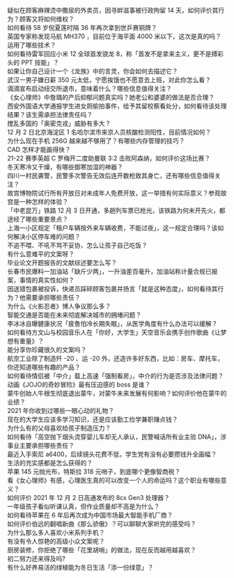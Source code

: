 疑似在顾客麻辣烫中撒尿的外卖员，因寻衅滋事被行政拘留 14 天，如何评价其行为？顾客又将如何维权？  
如何看待 58 岁倪夏莲时隔 36 年再次拿到世乒赛铜牌？  
英国专家称发现马航 MH370 ，目前位于海平面 4000 米以下，这次是真的吗？运用了哪些技术？  
如何看待雷军回应小米 12 全球首发骁龙 8，称「首发不是拿来主义，更不是搏彩头的 PPT 技能」？  
如果让你自己设计一个《龙族》中的言灵，你会如何去描述它？  
武汉一男子嫌日薪 350 元太低，宁愿挨饿也不愿意去上班，对此你怎么看？  
滴滴宣布启动纽交所退市，意味着什么？哪些信息值得关注？  
《女心理师》中詹璐的产后抑郁问题真实吗？她老公和婆婆的做法是否合理？  
西安外国语大学通报学生进女厕偷拍事件，给予其留校察看处分，如何看待该处理结果？该生需承担法律责任吗？  
搅乱多国的「奥密克戎」威胁有多大？  
12 月 2 日北京海淀区 1 名哈尔滨市来京人员核酸检测阳性，目前情况如何？  
为什么现在手机 256G 越来越不够用了？有哪些内存管理的技巧？  
CAD 怎样才能画得快？  
21-22 赛季英超 C 罗梅开二度助曼联 3:2 击败阿森纳，如何评价这场比赛？  
冬天寒冷又干燥，有哪些御寒加湿的神器？  
四川一村民袭警，民警多次警告无效后连开数枪致其身亡，还有哪些信息值得关注？  
故宫博物院试行所有开放日对未成年人免费开放，这一举措有何实际意义？参观故宫是一种怎样的体验？  
「中老昆万」铁路 12 月 3 日开通，多趟列车票已抢光，该铁路为何未开先火，都途经了哪些重要景点？  
上海一小区规定「租户车辆按外来车辆收费，不能过夜」，这一规定合理吗？该如何解决小区停车难的问题？  
不追不喂、不吼不骂不妥协，怎么让孩子自己吃饭？  
有什么意难平的文案呀？  
毕业论文开题报告的文献综述要怎么写？  
长春市民爆料一加油站「缺斤少两」，一升油差百毫升，加油站称计量合规已报案，事情的真实性如何？  
因送错包裹被投诉，快递员踩碎顾客包裹并扬言「就是这种态度」，如何看待其行为？他需要承担哪些责任？  
为什么《火影忍者》博人争议那么多？  
智能交通是否能在未来彻底解决城市的拥堵问题？  
李冰冰自曝健康状况「疲惫怕冷长期失眠」，从医学角度有什么办法可以缓解？  
如何看待方文山与校园音乐人在「你好，大学生」天空音乐会携手创作歌曲《让梦想有重量》？  
能分享你珍藏很久的文案吗？  
航空工业除了制造歼 -20 、运 -20 外，还造许多好东西，比如：房车、摩托车，你还知道哪些有趣的产品？  
如何看待情侣被「中介」载上高速「强制看房」，中介的行为是否涉及法律问题？  
动画《JOJO的奇妙冒险》最有压迫感的 boss 是谁？  
蒙牛创始人牛根生彻底退出蒙牛，对蒙牛未来发展有何影响？如何评价他在蒙牛的业绩？  
2021 年你收到过哪些一眼心动的礼物？  
现在的大学生应该多学习知识，还是应该勤工俭学兼职赚点钱？  
为什么有的父母喜欢给孩子制造压力？  
如何看待「高空抛下烟头烫穿婴儿车却无人承认，民警喊话所有业主验 DNA」，涉事业主要承担哪些责任？  
最近入手索尼 a6400，后续镜头花费不低，学生党有没有必要攒钱升全画幅？  
生活的充实感都是怎么获得的？  
苹果 145 元抛光布，特斯拉 318 元哨子，到底哪个更像智商税？  
看《女心理师》有感，心理医生真的可以改变一个人的命运吗？这个职业有哪些意义？  
如何评价 2021 年 12 月 2 日高通发布的 8cx Gen3 处理器？  
一年级孩子看似听课认真，但作业质量却不高是为什么？  
如何看待苹果在 6 年后再次成为中国市场最大智能手机厂商？  
如何评价伯远的翻唱新曲《那么骄傲》？可以聊聊大家听完的感受吗？  
为什么那么多人喜欢小米系列手机？  
有没有令人惊艳的高级小众文案呢？  
厨房装修，你拒绝了哪些「花里胡哨」的做法，现在反而越用越喜欢？  
初二努力还来得及吗?  
有什么好养易活的绿植能为冬日生活「添一份绿意」？  

